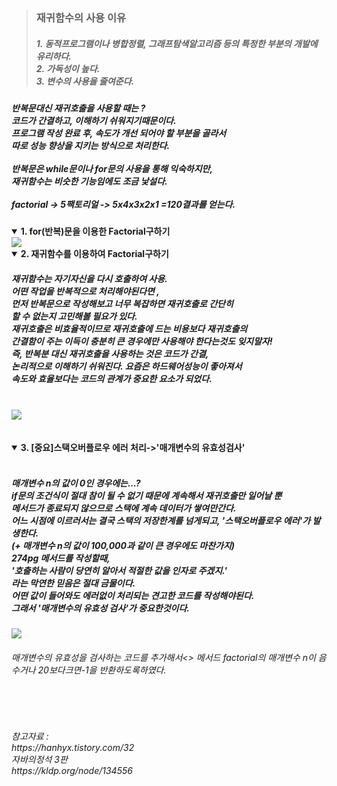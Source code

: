 <blockquote>
<h3>재귀함수의 사용 이유</h3>
<h5>
1. 동적프로그램이나 병합정렬, 그래프탐색알고리즘 등의 특정한 부분의 개발에 유리하다.<br>
2. 가독성이 높다.<br>
3. 변수의 사용을 줄여준다.
</h5>
</blockquote>

<h5>
반복문대신 재귀호출을 사용할 때는 ?<br>
코드가 간결하고, 이해하기 쉬워지기때문이다.<br>
프로그램 작성 완료 후, 속도가 개선 되어야 할 부분을 골라서<br>
따로 성능 향상을 지키는 방식으로 처리한다.<br>
<br>
반복문은 while문이나 for문의 사용을 통해 익숙하지만,<br>
재귀함수는 비슷한 기능임에도 조금 낯설다.<br>
<br>
factorial -> 5팩토리얼 -> 5x4x3x2x1 =120결과를 얻는다.<br>

</h5>

<details open>
  <summary> 
    <b>1. for(반복)문을 이용한 Factorial구하기</b>
  </summary>
   <img src=https://github.com/luckyjek/TIL_/blob/main/Java/image/forF.jpg>
  </div>
</details>

<details open>
  
  <summary> 
    <b>2. 재귀함수를 이용하여 Factorial구하기</b>
  </summary>
  <div>
   <h5>재귀함수는 자기자신을 다시 호출하여 사용.<br>
       어떤 작업을 반복적으로 처리해야된다면 , <br>
       먼저 반복문으로 작성해보고 너무 복잡하면 재귀호출로 간단히<br> 
       할 수 없는지 고민해볼 필요가 있다. <br>
       재귀호출은 비효율적이므로 재귀호출에 드는 비용보다 재귀호출의<br> 간결함이 주는 이득이 충분히 큰 경우에만 사용해야 한다는것도 잊지말자!<br> 
       즉, 반복분 대신 재귀호출을 사용하는 것은 코드가 간결,<br> 논리적으로 이해하기 쉬워진다. 요즘은 하드웨어성능이 좋아져서<br> 속도와 효율보다는 코드의 관계가 중요한 요소가 되었다.</h5><br>
   <img src=https://github.com/luckyjek/TIL_/blob/main/Java/image/jeg_F.jpg>
  </div>
</details>
<br>
<br>
<details open>
  
  <summary> 
    <b>3. [중요]스택오버플로우 에러 처리->'매개변수의 유효성검사'</b>
  </summary>
  <div>
   <h5><br>
       매개변수 n의 값이 0인 경우에는...?<br>
       if문의 조건식이 절대 참이 될 수 없기 때문에 계속해서 재귀호출만 일어날 뿐<br>
       메서드가 종료되지 않으므로 스택에 계속 데이터가 쌓여만간다. <br>
       어느 시점에 이르러서는 결국 스택의 저장한계를 넘게되고, 
       '스택오버플로우 에러'가 발생한다.<br> (+ 매개변수 n의 값이 100,000과 같이 큰 경우에도 마찬가지)<br>
       274pg 메서드를 작성할때,<br>
       '호출하는 사람이 당연히 알아서 적절한 값을 인자로 주겠지.'<br> 
       라는 막연한 믿음은 절대 금물이다. <br>
       어떤 값이 들어와도 에러없이 처리되는 견고한 코드를 작성해야된다.<br> 그래서 '매개변수의 유효성 검사'가 중요한것이다.<br> 
       </h5>
   <img src=https://github.com/luckyjek/TIL_/blob/main/Java/image/stackover.jpg>
   <h6>매개변수의 유효성을 검사하는 코드를 추가해서<> 
   메서드 factorial의 매개변수 n이 음수거나 20보다크면-1을 반환하도록하였다. </h6>
  </div>
</details>
<br>
<br>
<h6>
참고자료 :<br>
https://hanhyx.tistory.com/32<br>
자바의정석 3판<br>
https://kldp.org/node/134556<br>
</h6>
